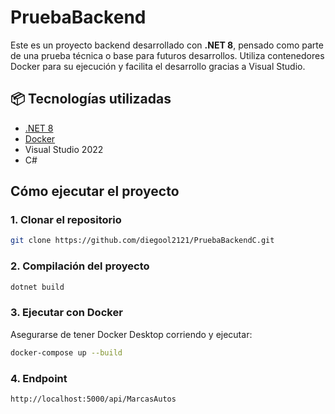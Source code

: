 # PruebaBackend

Este es un proyecto backend desarrollado con **.NET 8**, pensado como parte de una prueba técnica o base para futuros desarrollos. Utiliza contenedores Docker para su ejecución y facilita el desarrollo gracias a Visual Studio.

## 📦 Tecnologías utilizadas

- [.NET 8](https://dotnet.microsoft.com/)
- [Docker](https://www.docker.com/)
- Visual Studio 2022
- C#

## Cómo ejecutar el proyecto

### 1. Clonar el repositorio

```bash
git clone https://github.com/diegool2121/PruebaBackendC.git
```
### 2. Compilación del proyecto
```bash
dotnet build
```
### 3. Ejecutar con Docker
Asegurarse de tener Docker Desktop corriendo y ejecutar:

```bash
docker-compose up --build
```
### 4. Endpoint
```bash
http://localhost:5000/api/MarcasAutos
```
